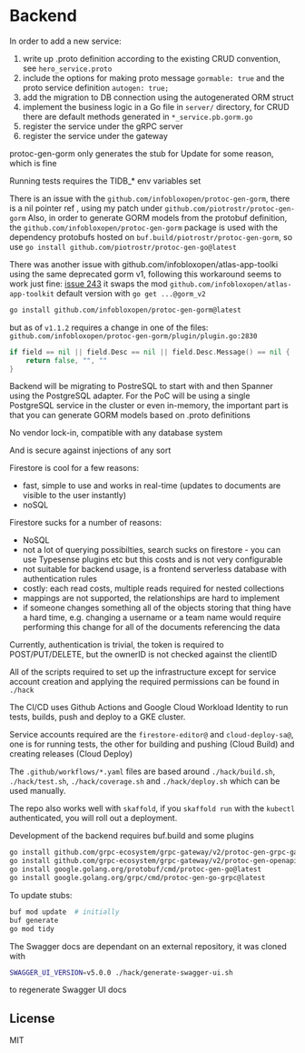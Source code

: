 # Backend

In order to add a new service:

1. write up .proto definition according to the existing CRUD convention, see `hero_service.proto`
2. include the options for making proto message `gormable: true` and the
   proto service definition `autogen: true;`
3. add the migration to DB connection using the autogenerated ORM struct
4. implement the business logic in a Go file in `server/`
   directory, for CRUD there are default methods generated in
   `*_service.pb.gorm.go`
5. register the service under the gRPC server
6. register the service under the gateway

protoc-gen-gorm only generates the stub for Update for some reason, which is fine

Running tests requires the TIDB\_\* env variables set

There is an issue with the `github.com/infobloxopen/protoc-gen-gorm`, there is a
nil pointer ref , using my patch under `github.com/piotrostr/protoc-gen-gorm`
Also, in order to generate GORM models from the protobuf definition, the
`github.com/infobloxopen/protoc-gen-gorm` package is used with the dependency
protobufs hosted on `buf.build/piotrostr/protoc-gen-gorm`, so use `go install
github.com/piotrostr/protoc-gen-go@latest`

There was another issue with github.com/infobloxopen/atlas-app-toolki using the
same deprecated gorm v1, following this workaround seems to work just fine:
[issue 243](https://github.com/infobloxopen/protoc-gen-gorm/issues/243) it swaps the
mod `github.com/infobloxopen/atlas-app-toolkit` default version with `go get ...@gorm_v2`

```sh
go install github.com/infobloxopen/protoc-gen-gorm@latest
```

but as of `v1.1.2` requires a change in one of the files:
`github.com/infobloxopen/protoc-gen-gorm/plugin/plugin.go:2830`

```go
if field == nil || field.Desc == nil || field.Desc.Message() == nil {
    return false, "", ""
}
```

Backend will be migrating to PostreSQL to start with and then Spanner using the
PostgreSQL adapter. For the PoC will be using a single PostgreSQL service in
the cluster or even in-memory, the important part is that you can generate GORM
models based on .proto definitions

No vendor lock-in, compatible with any database system

And is secure against injections of any sort

Firestore is cool for a few reasons:

- fast, simple to use and works in real-time (updates to documents are visible
  to the user instantly)
- noSQL

Firestore sucks for a number of reasons:

- NoSQL
- not a lot of querying possibilties, search sucks on firestore - you can use
  Typesense plugins etc but this costs and is not very configurable
- not suitable for backend usage, is a frontend serverless database with authentication rules
- costly: each read costs, multiple reads required for nested collections
- mappings are not supported, the relationships are hard to implement
- if someone changes something all of the objects storing that thing have a hard
  time, e.g. changing a username or a team name would require performing this
  change for all of the documents referencing the data

Currently, authentication is trivial, the token is required to POST/PUT/DELETE,
but the ownerID is not checked against the clientID

All of the scripts required to set up the infrastructure except for service
account creation and applying the required permissions can be found in `./hack`

The CI/CD uses Github Actions and Google Cloud Workload Identity to run tests,
builds, push and deploy to a GKE cluster.

Service accounts required are the `firestore-editor@` and `cloud-deploy-sa@`, one
is for running tests, the other for building and pushing (Cloud Build) and
creating releases (Cloud Deploy)

The `.github/workflows/*.yaml` files are based around `./hack/build.sh`,
`./hack/test.sh`, `./hack/coverage.sh` and `./hack/deploy.sh` which can be used
manually.

The repo also works well with `skaffold`, if you `skaffold run` with the
`kubectl` authenticated, you will roll out a deployment.

Development of the backend requires buf.build and some plugins

```sh
go install github.com/grpc-ecosystem/grpc-gateway/v2/protoc-gen-grpc-gateway@latest
go install github.com/grpc-ecosystem/grpc-gateway/v2/protoc-gen-openapiv2@latest
go install google.golang.org/protobuf/cmd/protoc-gen-go@latest
go install google.golang.org/grpc/cmd/protoc-gen-go-grpc@latest
```

To update stubs:

```sh
buf mod update  # initially
buf generate
go mod tidy
```

The Swagger docs are dependant on an external repository, it was cloned with

```sh
SWAGGER_UI_VERSION=v5.0.0 ./hack/generate-swagger-ui.sh
```

to regenerate Swagger UI docs

## License

MIT
